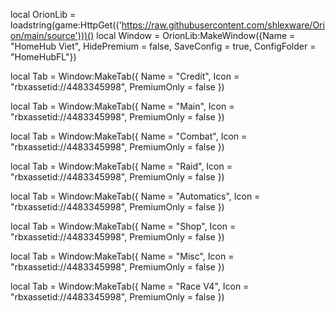 local OrionLib = loadstring(game:HttpGet(('https://raw.githubusercontent.com/shlexware/Orion/main/source')))()
local Window = OrionLib:MakeWindow({Name = "HomeHub Viet", HidePremium = false, SaveConfig = true, ConfigFolder = "HomeHubFL"})

local Tab = Window:MakeTab({
	Name = "Credit",
	Icon = "rbxassetid://4483345998",
	PremiumOnly = false
})




local Tab = Window:MakeTab({
	Name = "Main",
	Icon = "rbxassetid://4483345998",
	PremiumOnly = false
})




local Tab = Window:MakeTab({
	Name = "Combat",
	Icon = "rbxassetid://4483345998",
	PremiumOnly = false
})



local Tab = Window:MakeTab({
	Name = "Raid",
	Icon = "rbxassetid://4483345998",
	PremiumOnly = false
})



local Tab = Window:MakeTab({
	Name = "Automatics",
	Icon = "rbxassetid://4483345998",
	PremiumOnly = false
})



local Tab = Window:MakeTab({
	Name = "Shop",
	Icon = "rbxassetid://4483345998",
	PremiumOnly = false
})



local Tab = Window:MakeTab({
	Name = "Misc",
	Icon = "rbxassetid://4483345998",
	PremiumOnly = false
})



local Tab = Window:MakeTab({
	Name = "Race V4",
	Icon = "rbxassetid://4483345998",
	PremiumOnly = false
})
